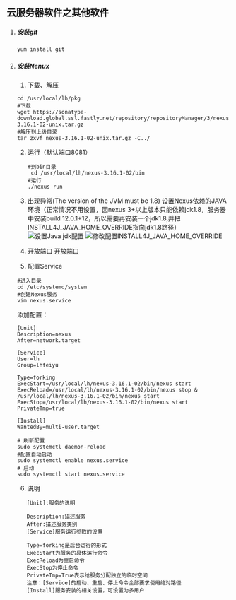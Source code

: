 ## 云服务器软件之其他软件

1. ##### 安装git

   ```shell
   yum install git
   ```
   
2. ##### 安装Nenux

   1. 下载、解压
   
   ```shell
   cd /usr/local/lh/pkg
   #下载
   wget https://sonatype-download.global.ssl.fastly.net/repository/repositoryManager/3/nexus-3.16.1-02-unix.tar.gz
   #解压到上级目录
   tar zxvf nexus-3.16.1-02-unix.tar.gz -C../    
   ```
   2. 运行（默认端口8081）
      ```shell
      #到bin目录
       cd /usr/local/lh/nexus-3.16.1-02/bin
      #运行
      ./nexus run
      ```
   3. 出现异常(The version of the JVM must be 1.8)
   设置Nexus依赖的JAVA环境（正常情况不用设置，因nexus 3+以上版本只能依赖jdk1.8，服务器中安装build 12.0.1+12，所以需要再安装一个jdk1.8,并把INSTALL4J_JAVA_HOME_OVERRIDE指向jdk1.8路径）
![设置Java jdk配置](http://assets.airson.cc/img/tech/linux/soft/Nexus/Nexus%E9%85%8D%E7%BD%AEJava%E7%8E%AF%E5%A2%83-00.jpg)
![修改配置INSTALL4J_JAVA_HOME_OVERRIDE](http://assets.airson.cc/img/tech/linux/soft/Nexus/Nexus%E9%85%8D%E7%BD%AEJava%E7%8E%AF%E5%A2%83-02.jpg)
   4. 开放端口
[开放端口](https://github.com/lanhaifeiyu/tech-docs/blob/develop/server/tech/module_firewall.md)

   5. 配置Service
   ```shell
   #进入目录
   cd /etc/systemd/system
   #创建Nexus服务
   vim nexus.service
   ```
   添加配置：
   ```shell
   [Unit]
   Description=nexus
   After=network.target
   
   [Service]
   User=lh
   Group=lhfeiyu
   
   Type=forking
   ExecStart=/usr/local/lh/nexus-3.16.1-02/bin/nexus start
   ExecReload=/usr/local/lh/nexus-3.16.1-02/bin/nexus stop & /usr/local/lh/nexus-3.16.1-02/bin/nexus start
   ExecStop=/usr/local/lh/nexus-3.16.1-02/bin/nexus start
   PrivateTmp=true
   
   [Install]
   WantedBy=multi-user.target
   ```

   ```shell
   # 刷新配置
   sudo systemctl daemon-reload
   #配置自动启动
   sudo systemctl enable nexus.service
   # 启动
   sudo systemctl start nexus.service
   ```

   6. 说明
   ```shell
      [Unit]:服务的说明
      
      Description:描述服务
      After:描述服务类别
      [Service]服务运行参数的设置
      
      Type=forking是后台运行的形式
      ExecStart为服务的具体运行命令
      ExecReload为重启命令
      ExecStop为停止命令
      PrivateTmp=True表示给服务分配独立的临时空间
      注意：[Service]的启动、重启、停止命令全部要求使用绝对路径
      [Install]服务安装的相关设置，可设置为多用户
   ```
   
      
